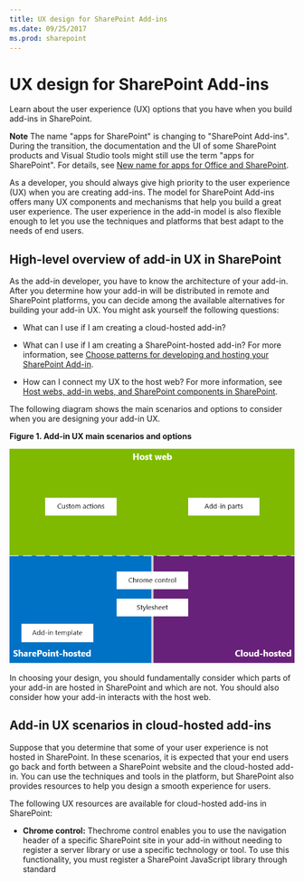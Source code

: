 ```yaml
---
title: UX design for SharePoint Add-ins
ms.date: 09/25/2017
ms.prod: sharepoint
---
```



# UX design for SharePoint Add-ins
Learn about the user experience (UX) options that you have when you build add-ins in SharePoint.
 

 **Note**  The name "apps for SharePoint" is changing to "SharePoint Add-ins". During the transition, the documentation and the UI of some SharePoint products and Visual Studio tools might still use the term "apps for SharePoint". For details, see  [New name for apps for Office and SharePoint](new-name-for-apps-for-sharepoint.md#bk_newname).
 

As a developer, you should always give high priority to the user experience (UX) when you are creating add-ins. The model for SharePoint Add-ins offers many UX components and mechanisms that help you build a great user experience. The user experience in the add-in model is also flexible enough to let you use the techniques and platforms that best adapt to the needs of end users.
 

## High-level overview of add-in UX in SharePoint
<a name="SP15_UXdesignapps_overview"> </a>

As the add-in developer, you have to know the architecture of your add-in. After you determine how your add-in will be distributed in remote and SharePoint platforms, you can decide among the available alternatives for building your add-in UX. You might ask yourself the following questions:
 

 

- What can I use if I am creating a cloud-hosted add-in?
    
 
- What can I use if I am creating a SharePoint-hosted add-in? For more information, see  [Choose patterns for developing and hosting your SharePoint Add-in](choose-patterns-for-developing-and-hosting-your-sharepoint-add-in.md).
    
 
- How can I connect my UX to the host web? For more information, see  [Host webs, add-in webs, and SharePoint components in SharePoint](host-webs-add-in-webs-and-sharepoint-components-in-sharepoint.md).
    
 
The following diagram shows the main scenarios and options to consider when you are designing your add-in UX.
 

 

**Figure 1. Add-in UX main scenarios and options**

 

 
![App UX main scenarios](../images/AppUX_landscape.png)
 
In choosing your design, you should fundamentally consider which parts of your add-in are hosted in SharePoint and which are not. You should also consider how your add-in interacts with the host web.
 

 

## Add-in UX scenarios in cloud-hosted add-ins
<a name="SP15_UXdesignapps_devhosted"> </a>

Suppose that you determine that some of your user experience is not hosted in SharePoint. In these scenarios, it is expected that your end users go back and forth between a SharePoint website and the cloud-hosted add-in. You can use the techniques and tools in the platform, but SharePoint also provides resources to help you design a smooth experience for users.
 

 
The following UX resources are available for cloud-hosted add-ins in SharePoint:
 

 

-  **Chrome control:** Thechrome control enables you to use the navigation header of a specific SharePoint site in your add-in without needing to register a server library or use a specific technology or tool. To use this functionality, you must register a SharePoint JavaScript library through standard <script> tags. You can provide a placeholder by using an HTML **div** element and further customize the control by using the available options. The control inherits its appearance from the specified SharePoint website. For more information, see [Use the client chrome control in SharePoint Add-ins](use-the-client-chrome-control-in-sharepoint-add-ins.md).
    
    **Watch the video: SharePoint chrome control**

 

 
![Videos](../images/mod_icon_video.png)
 

 

 
-  **Stylesheet:** You can reference a SharePoint website's style sheet in your SharePoint Add-in and use it to style your webpages using the available classes. In addition, if the end users change the SharePoint website's theme, your add-in can adopt the new set of styles without modifying the reference in your add-in. For more information, see [Use a SharePoint website's style sheet in SharePoint Add-ins](use-a-sharepoint-website-s-style-sheet-in-sharepoint-add-ins.md).
    
 
Figure 2 shows the resources in the model for SharePoint Add-ins for cloud-hosted add-ins.
 

 

**Figure 2. Add-in UX resources for cloud-hosted add-ins**

 

 
![App UX resources for developer-hosted apps](../images/AppUX_devhosted.png)
 

 

 

## Add-in UX scenarios in SharePoint-hosted add-ins
<a name="SP15_UXdesignapps_SPhosted"> </a>

If your add-in is hosted in SharePoint, the user experience is less likely to change very much when users move back and forth between the host web and the add-in web. When the add-in is deployed, the add-in web takes the style sheet and theme from the host web. You can still use the chrome control and style sheet in a SharePoint-hosted add-in, but the most significant difference with cloud-hosted scenarios is the availability of the add-in template.
 

 
The following UX resource is available for SharePoint-hosted add-ins:
 

 

-  **Add-in template:** The add-in template includes the **app.master** masterpage. It is the default option when you create an add-in web.
    
 
SharePoint-hosted add-ins also benefit themselves from existing resources and technologies in SharePoint such as the Ribbon, web part infrastructure and client-side rendering.
 

 

## Scenarios for connecting the add-in UX to the host web
<a name="SP15_UXdesignapps_connectingappUX"> </a>

Some of the use cases for your add-in can be triggered from within the host web. SharePoint provides ways to open your add-in from a document library or list in addition to ways to show some of your add-in UX within SharePoint-hosted pages.
 

 
The following UX resources are available to connect your add-in UX to the host web:
 

 

-  **Custom actions**: You can use custom actions to connect the host web UX with your add-in. There are two types of custom actions:Ribbon orECB. A custom action can send parameters such as the list or item on which it was invoked to a remote page. For more information, see  [Create custom actions to deploy with SharePoint Add-ins](create-custom-actions-to-deploy-with-sharepoint-add-ins.md).
    
 
-  **Add-in parts:** You can include some of your add-in user experience in the host web by using add-in parts. The add-in part is available in the Web Part gallery in the host web when you deploy the add-in. Users can add the add-in part to a page by using the **Web Part Adder** control. For more information, see [Create add-in parts to install with your SharePoint Add-in](create-add-in-parts-to-install-with-your-sharepoint-add-in.md).
    
 
Figure 3 shows the resources in the model for SharePoint Add-ins to connect your add-in UX to the host web.
 

 

**Figure 3. Add-in UX resources for the host web**

 

 
![App UX resources for the host web](../images/AppUX_hostweb.png)
 

 

 

## Additional resources
<a name="SP15_UXdesignapps_addresources"> </a>

To learn how to use the add-in UX options in SharePoint Add-ins, see the following resources:
 

 

-  [Design SharePoint Add-ins](design-sharepoint-add-ins.md)
    
 
-  [SharePoint Add-ins](sharepoint-add-ins.md)
    
 
-  [Three ways to think about design options for SharePoint Add-ins](three-ways-to-think-about-design-options-for-sharepoint-add-ins.md)
    
 
-  [Important aspects of the SharePoint Add-in architecture and development landscape](important-aspects-of-the-sharepoint-add-in-architecture-and-development-landscap.md)
    
 
-  [Host webs, add-in webs, and SharePoint components in SharePoint](host-webs-add-in-webs-and-sharepoint-components-in-sharepoint.md)
    
 
-  [SharePoint Add-ins UX design guidelines](sharepoint-add-ins-ux-design-guidelines.md)
    
 
-  [Create UX components in SharePoint](create-ux-components-in-sharepoint.md)
    
 
-  [Use a SharePoint website's style sheet in SharePoint Add-ins](use-a-sharepoint-website-s-style-sheet-in-sharepoint-add-ins.md)
    
 
-  [Use the client chrome control in SharePoint Add-ins](use-the-client-chrome-control-in-sharepoint-add-ins.md)
    
 
-  [Create add-in parts to install with your SharePoint Add-in](create-add-in-parts-to-install-with-your-sharepoint-add-in.md)
    
 
-  [Create custom actions to deploy with SharePoint Add-ins](create-custom-actions-to-deploy-with-sharepoint-add-ins.md)
    
 

